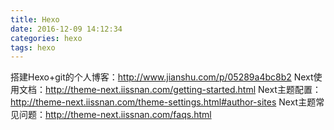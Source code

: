 ```yaml
---
title: Hexo
date: 2016-12-09 14:12:34
categories: hexo
tags: hexo
---
```

搭建Hexo+git的个人博客：http://www.jianshu.com/p/05289a4bc8b2
Next使用文档：http://theme-next.iissnan.com/getting-started.html
Next主题配置：http://theme-next.iissnan.com/theme-settings.html#author-sites
Next主题常见问题：http://theme-next.iissnan.com/faqs.html